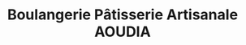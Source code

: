 ---
title: "Boulangerie Pâtisserie Artisanale AOUDIA"
url: /oyonnax/boulangerie-patisserie-artisanale-aoudia/
shop: boulangerie
---